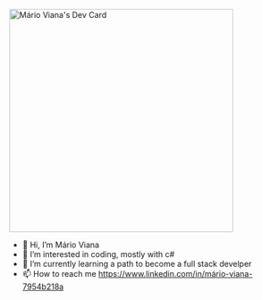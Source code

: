 <a href="https://app.daily.dev/mjviana"><img src="https://api.daily.dev/devcards/862260fbb43040429342b8e840ab6e79.png?r=m3r" width="400" alt="Mário Viana's Dev Card"/></a>
- 👋 Hi, I’m Mário Viana
- 👀 I’m interested in coding, mostly with c# 
- 🌱 I’m currently learning a path to become a full stack develper
- 📫 How to reach me https://www.linkedin.com/in/mário-viana-7954b218a



<!---
mjviana/mjviana is a ✨ special ✨ repository because its `README.md` (this file) appears on your GitHub profile.
You can click the Preview link to take a look at your changes.
--->
